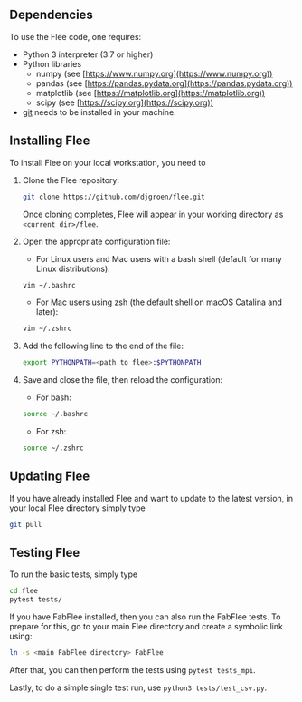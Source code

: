 ## **Dependencies**

To use the Flee code, one requires:

* Python 3 interpreter (3.7 or higher)
* Python libraries
	- numpy (see [https://www.numpy.org](https://www.numpy.org))
	- pandas (see [https://pandas.pydata.org](https://pandas.pydata.org))
	- matplotlib (see [https://matplotlib.org](https://matplotlib.org))
	- scipy (see [https://scipy.org](https://scipy.org))
* [git](https://git-scm.com/docs/git) needs to be installed in your machine.


## **Installing Flee**

To install Flee on your local workstation, you need to 

1. Clone the Flee repository:
	```sh
	git clone https://github.com/djgroen/flee.git
	```
	Once cloning completes, Flee will appear in your working directory as `<current dir>/flee`.

2. Open the appropriate configuration file:
	- For Linux users and Mac users with a bash shell (default for many Linux distributions):
	```sh
	vim ~/.bashrc
	```
	- For Mac users using zsh (the default shell on macOS Catalina and later):
	```sh
	vim ~/.zshrc
	```

3. Add the following line to the end of the file:
	```sh
	export PYTHONPATH=<path to flee>:$PYTHONPATH
	```
4. Save and close the file, then reload the configuration:
	- For bash:
	```sh
	source ~/.bashrc
	```
	- For zsh:
	```sh
	source ~/.zshrc
	```

## **Updating Flee**

If you have already installed Flee and want to update to the latest version, in your local Flee directory simply type

```sh
git pull
```

## **Testing Flee**

To run the basic tests, simply type

```sh
cd flee
pytest tests/
```

If you have FabFlee installed, then you can also run the FabFlee tests. To prepare for this, go to your main Flee directory and create a symbolic link using:

```sh
ln -s <main FabFlee directory> FabFlee
```

After that, you can then perform the tests using `pytest tests_mpi`.


Lastly, to do a simple single test run, use `python3 tests/test_csv.py`.
